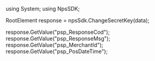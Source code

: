 using System;
using NpsSDK;

RootElement response = npsSdk.ChangeSecretKey(data);

response.GetValue("psp_ResponseCod");
response.GetValue("psp_ResponseMsg");
response.GetValue("psp_MerchantId");
response.GetValue("psp_PosDateTime");
